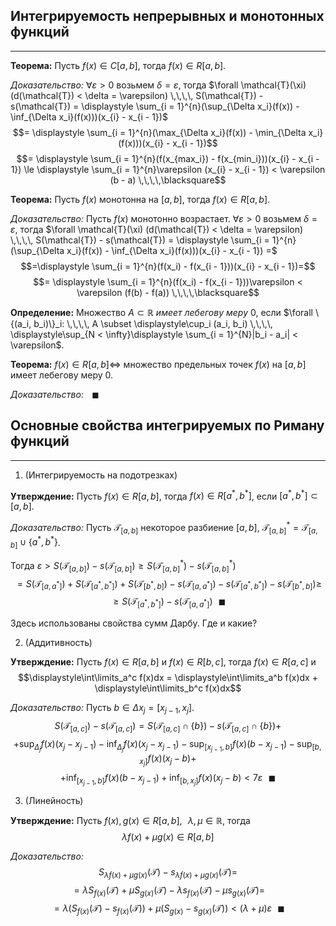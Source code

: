 ## Интегрируемость непрерывных и монотонных функций

---

**Теорема:**<a name="theorem-0"></a> Пусть $f(x) \in C[a, b]$, тогда $f(x) \in R[a, b]$.

*Доказательство:* $\forall \varepsilon > 0$ возьмем $\delta = \varepsilon$, тогда $\forall \mathcal{T}(\xi) (d(\mathcal{T}) < \delta = \varepsilon) \,\,\,\, S(\mathcal{T}) - s(\mathcal{T}) = \displaystyle \sum_{i = 1}^{n}(\sup_{\Delta x_i}(f(x)) - \inf_{\Delta x_i}(f(x)))(x_{i} - x_{i - 1})$
$$= \displaystyle \sum_{i = 1}^{n}(\max_{\Delta x_i}(f(x)) - \min_{\Delta x_i}(f(x)))(x_{i} - x_{i - 1})$$
$$= \displaystyle \sum_{i = 1}^{n}(f(x_{max_i}) - f(x_{min_i}))(x_{i} - x_{i - 1}) \le \displaystyle \sum_{i = 1}^{n}\varepsilon (x_{i} - x_{i - 1}) < \varepsilon (b - a) \,\,\,\,\blacksquare$$

**Теорема:**<a name="theorem-1"></a> Пусть $f(x)$ монотонна на $[a, b]$, тогда $f(x) \in R[a, b]$.

*Доказательство:* Пусть $f(x)$ монотонно возрастает. $\forall \varepsilon > 0$ возьмем $\delta = \varepsilon$, тогда $\forall \mathcal{T}(\xi) (d(\mathcal{T}) < \delta = \varepsilon) \,\,\,\, S(\mathcal{T}) - s(\mathcal{T}) = \displaystyle \sum_{i = 1}^{n}(\sup_{\Delta x_i}(f(x)) - \inf_{\Delta x_i}(f(x)))(x_{i} - x_{i - 1}) =$
$$=\displaystyle \sum_{i = 1}^{n}(f(x_i) - f(x_{i - 1}))(x_{i} - x_{i - 1})=$$
$$= \displaystyle \sum_{i = 1}^{n}(f(x_i) - f(x_{i - 1}))\varepsilon < \varepsilon (f(b) - f(a)) \,\,\,\,\blacksquare$$

**Определение:**<a name="definition-0"></a> Множество $A \subset \mathbb{R}$ *имеет лебегову меру* $0$, если $\forall \{(a_i, b_i)\}_i: \,\,\,\, A \subset \displaystyle\cup_i (a_i, b_i) \,\,\,\, \displaystyle\sup_{N < \infty}\displaystyle \sum_{i = 1}^{N}|b_i - a_i| < \varepsilon$.

**Теорема:**<a name="theorem-2"></a> $f(x) \in R[a, b] \Leftrightarrow$ множество предельных точек $f(x)$ на $[a, b]$ имеет лебегову меру $0$.

*Доказательство:* $\,\,\,\,\blacksquare$

## Основные свойства интегрируемых по Риману функций

---

1. (Интегрируемость на подотрезках)

**Утверждение:**<a name="statement-0"></a> Пусть $f(x) \in R[a, b]$, тогда $f(x) \in R[a^{*}, b^{*}]$, если $[a^{*}, b^{*}] \subset [a, b]$.

*Доказательство:* Пусть $\mathcal{T}_{[a, b]}$ некоторое разбиение $[a, b]$, $\mathcal{T}_[a, b]^{*} = \mathcal{T}_{[a, b]} \cup \{a^{*}, b^{*}\}$. 

Тогда $\varepsilon > S(\mathcal{T}_{[a, b]}) - s(\mathcal{T}_{[a, b]}) \ge S(\mathcal{T}_{[a, b]}^{*}) - s(\mathcal{T}_{[a, b]}^{*})$
$$= S(\mathcal{T}_{[a, a^{*}]}) + S(\mathcal{T}_{[a^{*}, b^{*}]}) + S(\mathcal{T}_{[b^{*}, b]}) - s(\mathcal{T}_{[a, a^{*}]}) - s(\mathcal{T}_{[a^{*}, b^{*}]}) - s(\mathcal{T}_{[b^{*}, b]})\ge$$
$$\ge S(\mathcal{T}_{[a^{*}, b^{*}]}) - s(\mathcal{T}_{[a, a^{*}]}) \,\,\,\,\blacksquare$$

Здесь использованы свойства сумм Дарбу. Где и какие?

2. (Аддитивность)

**Утверждение:**<a name="statement-1"></a> Пусть $f(x) \in R[a, b]$ и $f(x) \in R[b, c]$, тогда $f(x) \in R[a, c]$ и $$\displaystyle\int\limits_a^c f(x)dx = \displaystyle\int\limits_a^b f(x)dx + \displaystyle\int\limits_b^c f(x)dx$$

*Доказательство:* Пусть  $b \in \Delta x_j = [x_{j - 1}, x_j]$.
$$S(\mathcal{T}_{[a, c]}) - s(\mathcal{T}_{[a, c]}) = S(\mathcal{T}_{[a, c]} \cap \{b\}) - s(\mathcal{T}_{[a, c]} \cap \{b\})+$$
$$+ \displaystyle\sup_{\Delta_j}f(x)(x_j - x_{j - 1}) - \displaystyle\inf_{\Delta_j}f(x)(x_j - x_{j - 1}) - \displaystyle\sup_{[x_{j - 1}, b]}f(x)(b - x_{j - 1}) - \displaystyle\sup_{[b, x_j]}f(x)(x_j - b)+$$
$$+ \displaystyle\inf_{[x_{j - 1}, b]}f(x)(b - x_{j - 1}) + \displaystyle\inf_{[b, x_j]}f(x)(x_j - b) < 7 \varepsilon \,\,\,\,\blacksquare$$

3. (Линейность)

**Утверждение:**<a name="statement-2"></a> Пусть $f(x), g(x) \in R[a, b], \,\,\,\, \lambda, \mu \in \mathbb{R}$, тогда $$\lambda f(x) + \mu g(x) \in R[a, b]$$

*Доказательство:* $$S_{\lambda f(x) + \mu g(x)}(\mathcal{T}) - s_{\lambda f(x) + \mu g(x)}(\mathcal{T})=$$
$$=\lambda S_{f(x)}(\mathcal{T}) + \mu S_{g(x)}(\mathcal{T}) - \lambda s_{f(x)}(\mathcal{T}) - \mu s_{g(x)}(\mathcal{T})=$$
$$= \lambda (S_{f(x)}(\mathcal{T}) - s_{f(x)}(\mathcal{T})) + \mu (S_{g(x)} - s_{g(x)}(\mathcal{T})) < (\lambda + \mu) \varepsilon \,\,\,\,\blacksquare$$
